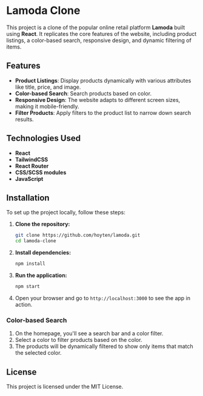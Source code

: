 # Lamoda Clone

This project is a clone of the popular online retail platform **Lamoda** built using **React**. It replicates the core features of the website, including product listings, a color-based search, responsive design, and dynamic filtering of items. 

## Features

- **Product Listings**: Display products dynamically with various attributes like title, price, and image.
- **Color-based Search**: Search products based on color.
- **Responsive Design**: The website adapts to different screen sizes, making it mobile-friendly.
- **Filter Products**: Apply filters to the product list to narrow down search results.

## Technologies Used

- **React**
- **TailwindCSS**
- **React Router** 
- **CSS/SCSS modules**
- **JavaScript** 

## Installation

To set up the project locally, follow these steps:

1. **Clone the repository:**

   ```bash
   git clone https://github.com/hoyten/lamoda.git
   cd lamoda-clone
   ```

2. **Install dependencies:**

   ```bash
   npm install
   ```

3. **Run the application:**

   ```bash
   npm start
   ```

4. Open your browser and go to `http://localhost:3000` to see the app in action.


### Color-based Search

1. On the homepage, you'll see a search bar and a color filter.
2. Select a color to filter products based on the color.
3. The products will be dynamically filtered to show only items that match the selected color.

## License

This project is licensed under the MIT License.
